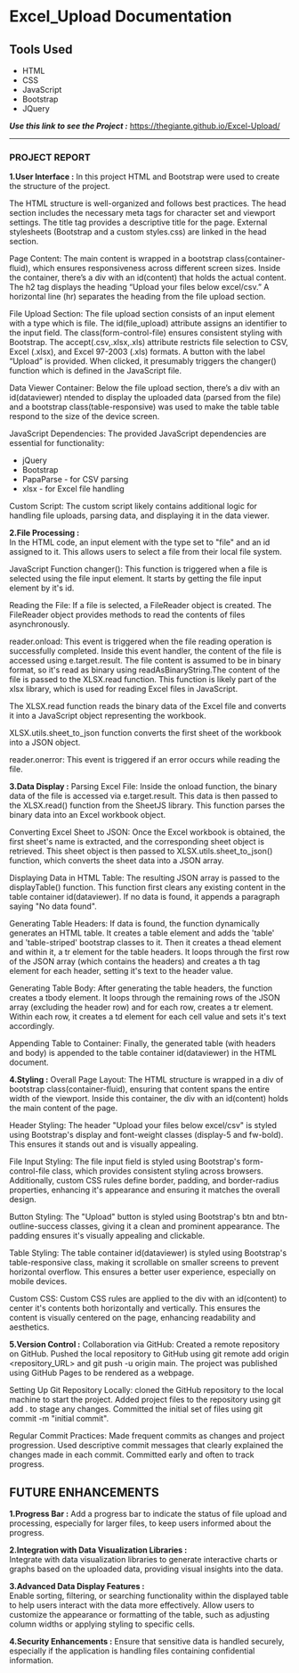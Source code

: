 # Excel_Upload Documentation

## Tools Used

- HTML
- CSS
- JavaScript
- Bootstrap
- JQuery

**_Use this link to see the Project :_** https://thegiante.github.io/Excel-Upload/<hr/>

### PROJECT REPORT

**1.User Interface :**
In this project HTML and Bootstrap were used to create the structure of the project.

The HTML structure is well-organized and follows best practices.
The head section includes the necessary meta tags for character set and viewport settings.
The title tag provides a descriptive title for the page.
External stylesheets (Bootstrap and a custom styles.css) are linked in the head section.

Page Content:
The main content is wrapped in a bootstrap class(container-fluid), which ensures
responsiveness across different screen sizes.
Inside the container, there’s a div with an id(content) that holds the actual content.
The h2 tag displays the heading “Upload your files below excel/csv.”
A horizontal line (hr) separates the heading from the file upload section.

File Upload Section:
The file upload section consists of an input element with a type which is file.
The id(file_upload) attribute assigns an identifier to the input field.
The class(form-control-file) ensures consistent styling with Bootstrap.
The accept(.csv,.xlsx,.xls) attribute restricts file selection to CSV, Excel (.xlsx), and Excel 97-2003 (.xls) formats.
A button with the label “Upload” is provided. When clicked, it presumably triggers the changer() function which is defined in the JavaScript file.

Data Viewer Container:
Below the file upload section, there’s a div with an id(dataviewer) ntended to display
the uploaded data (parsed from the file) and a bootstrap class(table-responsive) was used
to make the table table respond to the size of the device screen.


JavaScript Dependencies:
The provided JavaScript dependencies are essential for functionality:
* jQuery
* Bootstrap
* PapaParse - for CSV parsing
* xlsx - for Excel file handling

Custom Script:
The custom script likely contains additional logic for handling file uploads, parsing data,
and displaying it in the data viewer.

**2.File Processing :**  
In the HTML code, an input element with the type set to "file" and an id assigned to it.
This allows users to select a file from their local file system.

JavaScript Function changer():
This function is triggered when a file is selected using the file input element. It starts
by getting the file input element by it's id.

Reading the File:
If a file is selected, a FileReader object is created. The FileReader object provides methods
to read the contents of files asynchronously.

reader.onload:
This event is triggered when the file reading operation is successfully completed.
Inside this event handler, the content of the file is accessed using e.target.result.
The file content is assumed to be in binary format, so it's read as binary using
readAsBinaryString.The content of the file is passed to the XLSX.read function. This function
is likely part of the xlsx library, which is used for reading Excel files in JavaScript.

The XLSX.read function reads the binary data of the Excel file and converts it into a 
JavaScript object representing the workbook.

XLSX.utils.sheet_to_json function converts the first sheet of the workbook into a JSON object.

reader.onerror:
This event is triggered if an error occurs while reading the file.

**3.Data Display :**
Parsing Excel File:
Inside the onload function, the binary data of the file is accessed via e.target.result.
This data is then passed to the XLSX.read() function from the SheetJS library. This function
parses the binary data into an Excel workbook object.

Converting Excel Sheet to JSON:
Once the Excel workbook is obtained, the first sheet's name is extracted, and the 
corresponding sheet object is retrieved. This sheet object is then passed to 
XLSX.utils.sheet_to_json() function, which converts the sheet data into a JSON array.

Displaying Data in HTML Table:
The resulting JSON array is passed to the displayTable() function. This function first 
clears any existing content in the table container id(dataviewer). If no data is found, 
it appends a paragraph saying "No data found".

Generating Table Headers:
If data is found, the function dynamically generates an HTML table. It creates a 
table element and adds the 'table' and 'table-striped' bootstrap classes to it. 
Then it creates a thead element and within it, a tr element for the table headers. 
It loops through the first row of the JSON array (which contains the headers) and creates 
a th tag element for each header, setting it's text to the header value.

Generating Table Body:
After generating the table headers, the function creates a tbody element. It loops 
through the remaining rows of the JSON array (excluding the header row) and for each 
row, creates a tr element. Within each row, it creates a td element for each cell 
value and sets it's text accordingly.

Appending Table to Container:
Finally, the generated table (with headers and body) is appended to the table container
id(dataviewer) in the HTML document.

**4.Styling :**
Overall Page Layout:
The HTML structure is wrapped in a div of bootstrap class(container-fluid), ensuring 
that content spans the entire width of the viewport. Inside this container, the div with 
an id(content) holds the main content of the page.

Header Styling:
The header "Upload your files below excel/csv" is styled using Bootstrap's display
and font-weight classes (display-5 and fw-bold). This ensures it stands out and is
visually appealing.

File Input Styling:
The file input field is styled using Bootstrap's form-control-file class, which 
provides consistent styling across browsers. Additionally, custom CSS rules define
border, padding, and border-radius properties, enhancing it's appearance and ensuring
it matches the overall design.

Button Styling:
The "Upload" button is styled using Bootstrap's btn and btn-outline-success classes,
giving it a clean and prominent appearance. The padding ensures it's visually appealing 
and clickable.

Table Styling:
The table container id(dataviewer) is styled using Bootstrap's table-responsive class,
making it scrollable on smaller screens to prevent horizontal overflow. This ensures a 
better user experience, especially on mobile devices.

Custom CSS:
Custom CSS rules are applied to the div with an id(content) to center it's contents both
horizontally and vertically. This ensures the content is visually centered on the page, 
enhancing readability and aesthetics.

**5.Version Control :** 
Collaboration via GitHub:
Created a remote repository on GitHub.
Pushed the local repository to GitHub using git remote add origin <repository_URL> and 
git push -u origin main.
The project was published using GitHub Pages to be rendered as a webpage.

Setting Up Git Repository Locally:
cloned the GitHub repository to  the local machine to start the project.
Added project files to the repository using git add . to stage any changes.
Committed the initial set of files using git commit -m "initial commit".

Regular Commit Practices:
Made frequent commits as changes and project progression.
Used descriptive commit messages that clearly explained the changes made in each commit.
Committed early and often to track progress.

## FUTURE ENHANCEMENTS

**1.Progress Bar :**
Add a progress bar to indicate the status of file upload and processing, especially for larger files, to keep users informed about the progress.

**2.Integration with Data Visualization Libraries :**    
Integrate with data visualization libraries to generate interactive charts or graphs based on the uploaded data, providing visual insights into the data.

**3.Advanced Data Display Features :**     
Enable sorting, filtering, or searching functionality within the displayed table to help users interact with the data more effectively.
Allow users to customize the appearance or formatting of the table, such as adjusting column widths or applying styling to specific cells.

**4.Security Enhancements :**
Ensure that sensitive data is handled securely, especially if the application is handling files containing confidential information.
